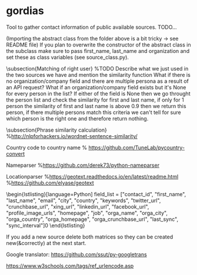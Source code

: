 # gordias
Tool to gather contact information of public available sources.
TODO...


(Importing the abstract class from the folder above is a bit tricky -> see README file)
If you plan to overwrite the constructor of the abstract class in the subclass make sure to pass first\_name, last\_name and organization and set these as class variables (see source\_class.py).

\subsection{Matching of right user}
%TODO Describe what we just used in the two sources we have and mention the similarity function
What if there is no organization/company field and there are multiple persona as a result of an API request?
What if an organization/company field exists but it's None for every person in the list?
If either of the field is None then we go throught the person list and check the similarity for first and last name, if only for 1 person the similarity of first and last name is above 0.9 then we return this person, if there multiple persons match this criteria we can't tell for sure which person is the right one and therefore return nothing.


\subsection{Phrase similarity calculation}
%http://nlpforhackers.io/wordnet-sentence-similarity/



Country code to country name
% https://github.com/TuneLab/pycountry-convert

Nameparser
%https://github.com/derek73/python-nameparser

Locationparser
%https://geotext.readthedocs.io/en/latest/readme.html
%https://github.com/elyase/geotext


\begin{lstlisting}[language=Python]
field_list = ["contact_id", "first_name", "last_name", "email", "city",
	"country", "keywords", "twitter_url", "crunchbase_url", "xing_url", 
	"linkedin_url", "facebook_url", "profile_image_urls", "homepage", 
	"job", "orga_name", "orga_city", "orga_country", "orga_homepage", 
	"orga_crunchbase_url", "last_sync", "sync_interval"]0
\end{lstlisting}

If you add a new source delete both matrices so they can be created new(\&correctly) at the next start.

Google translator: https://github.com/ssut/py-googletrans

https://www.w3schools.com/tags/ref_urlencode.asp
